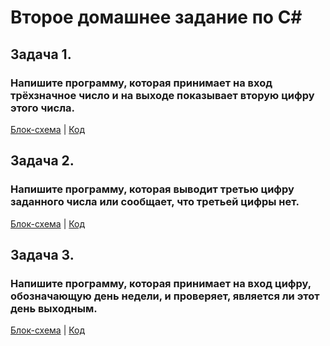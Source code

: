 # Второе домашнее задание по С#

## Задача 1.

### Напишите программу, которая принимает на вход трёхзначное число и на выходе показывает вторую цифру этого числа.

[Блок-схема](/Exp01/diagram1.drawio.png) | [Код](/Exp01/Program.cs)

## Задача 2.

### Напишите программу, которая выводит третью цифру заданного числа или сообщает, что третьей цифры нет.

[Блок-схема](/Exp02/diagram3.drawio.png) | [Код](/Exp02/Program.cs)

## Задача 3.

### Напишите программу, которая принимает на вход цифру, обозначающую день недели, и проверяет, является ли этот день выходным.

[Блок-схема](/Exp03/diagram4.drawio.png) | [Код](/Exp03/Program.cs)
